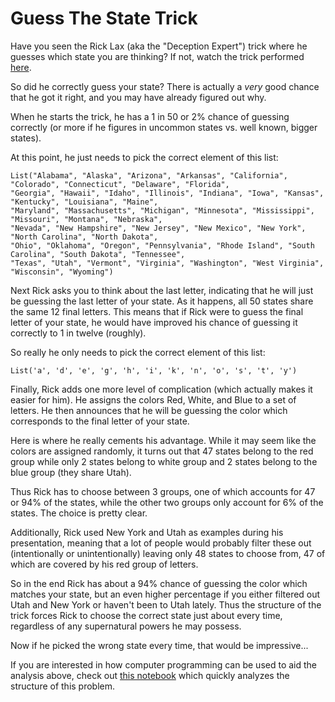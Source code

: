 # Guess The State Trick
Have you seen the Rick Lax (aka the "Deception Expert") trick where he guesses which state you are thinking? If not, watch the trick performed [here](https://www.facebook.com/DeceptionExpert/videos/525098757671982/).

So did he correctly guess your state? There is actually a _very_ good chance that he got it right, and you may have already figured out why.

When he starts the trick, he has a 1 in 50 or 2% chance of guessing correctly (or more if he figures in uncommon states vs. well known, bigger states).

At this point, he just needs to pick the correct element of this list:
```{scala}
List("Alabama", "Alaska", "Arizona", "Arkansas", "California", "Colorado", "Connecticut", "Delaware", "Florida",
"Georgia", "Hawaii", "Idaho", "Illinois", "Indiana", "Iowa", "Kansas", "Kentucky", "Louisiana", "Maine", 
"Maryland", "Massachusetts", "Michigan", "Minnesota", "Mississippi", "Missouri", "Montana", "Nebraska", 
"Nevada", "New Hampshire", "New Jersey", "New Mexico", "New York", "North Carolina", "North Dakota", 
"Ohio", "Oklahoma", "Oregon", "Pennsylvania", "Rhode Island", "South Carolina", "South Dakota", "Tennessee",
"Texas", "Utah", "Vermont", "Virginia", "Washington", "West Virginia", "Wisconsin", "Wyoming")
```

Next Rick asks you to think about the last letter, indicating that he will just be guessing the last letter of your state. As it happens, all 50 states share the same 12 final letters. This means that if Rick were to guess the final letter of your state, he would have improved his chance of guessing it correctly to 1 in twelve (roughly). 

So really he only needs to pick the correct element of this list:
```{scala}
List('a', 'd', 'e', 'g', 'h', 'i', 'k', 'n', 'o', 's', 't', 'y')
```

Finally, Rick adds one more level of complication (which actually makes it easier for him). He assigns the colors Red, White, and Blue to a set of letters. He then announces that he will be guessing the color which corresponds to the final letter of your state.

Here is where he really cements his advantage. While it may seem like the colors are assigned randomly, it turns out that 47 states belong to the red group while only 2 states belong to white group and 2 states belong to the blue group (they share Utah).

Thus Rick has to choose between 3 groups, one of which accounts for 47 or 94% of the states, while the other two groups only account for 6% of the states. The choice is pretty clear.

Additionally, Rick used New York and Utah as examples during his presentation, meaning that a lot of people would probably filter these out (intentionally or unintentionally) leaving only 48 states to choose from, 47 of which are covered by his red group of letters.

So in the end Rick has about a 94% chance of guessing the color which matches your state, but an even higher percentage if you either filtered out Utah and New York or haven't been to Utah lately. Thus the structure of the trick forces Rick to choose the correct state just about every time, regardless of any supernatural powers he may possess.

Now if he picked the wrong state every time, that would be impressive...

If you are interested in how computer programming can be used to aid the analysis above, check out [this notebook](https://github.com/EvanOman/GuessTheStateTrick/blob/master/Guess%20The%20State.ipynb) which quickly analyzes the structure of this problem.

